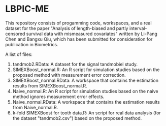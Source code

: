 # LBPIC-ME
This repository consists of progamming code, workspaces, and a real dataset for the paper "Analysis of length-biased and partly interval-censored survival data with mismeasured covariates" written by Li-Pang Chen and Bangxu Qiu, which has been submitted for consideration for publication in Biometrics. 

A list of files:
1. tandmob2.RData: A dataset for the signal tandmobiel study.
2. SIMEXBoost_normal.R: An R script for simulation studies based on the proposed method with measurement error correction.
3. SIMEXBoost_normal.RData: A workspace that contains the estimation results from SIMEXBoost_normal.R.
4. Naive_normal.R: An R script for simulation studies based on the naive method ignores measurement error effects.
5. Naive_normal.RData: A workspace that contains the estimation results from Naive_normal.R.
6. k-fold SIMEXBoost for tooth data.R: An script for real data analysis (for the dataset "tandmob2.csv") based on the proposed method.
